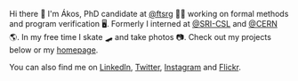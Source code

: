 Hi there 👋 I'm Ákos, PhD candidate at [@ftsrg](https://github.com/ftsrg/) 🧑‍🎓 working on formal methods and program verification 🖥️. Formerly I interned at [@SRI-CSL](https://github.com/SRI-CSL/) and [@CERN](https://github.com/CERN) 🌎. In my free time I skate 🛹 and take photos 📷.
Check out my projects below or my [homepage](https://hajduakos.github.io/).

You can also find me on [LinkedIn](https://www.linkedin.com/in/akoshajdu), [Twitter](https://twitter.com/himynameisakos), [Instagram](https://instagram.com/photosbyakos) and [Flickr](https://www.flickr.com/photos/sonic182/).
